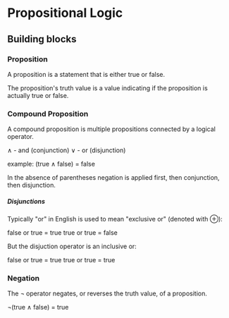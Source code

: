 # Propositional Logic

## Building blocks

### Proposition

A proposition is a statement that is either true or false.

The proposition's truth value is a value indicating if the proposition is
actually true or false.

### Compound Proposition

A compound proposition is multiple propositions connected by a logical operator.

∧ - and (conjunction)
∨ - or (disjunction)

example: (true ∧ false) = false

In the absence of parentheses negation is applied first, then conjunction, then disjunction.

##### Disjunctions

Typically "or" in English is used to mean "exclusive or" (denoted with ⊕):

false or true = true
true or true = false

But the disjuction operator is an inclusive or:

false or true = true
true or true = true

### Negation

The ¬ operator negates, or reverses the truth value, of a proposition.

¬(true ∧ false) = true

